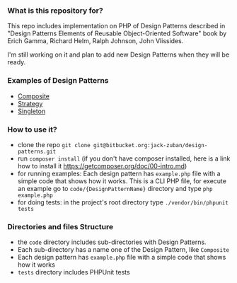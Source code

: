 ### What is this repository for? ###

This repo includes implementation on PHP of Design Patterns described in "Design Patterns Elements of Reusable Object-Oriented Software" book by Erich Gamma, Richard Helm, Ralph Johnson, John Vlissides.

I'm still working on it and plan to add new Design Patterns when they will be ready.

### Examples of Design Patterns ###

* [Composite](https://bitbucket.org/jack-zuban/design-patterns/src/d80fadb87f614363deb21f628e7e3b55106cc7e2/code/Composite/?at=master)
* [Strategy](https://bitbucket.org/jack-zuban/design-patterns/src/d80fadb87f614363deb21f628e7e3b55106cc7e2/code/Strategy/?at=master)
* [Singleton](https://bitbucket.org/jack-zuban/design-patterns/src/46475ae0db3f69a65fd7779e87aa8b96b3cd3e8e/code/Singleton/?at=master)


### How to use it? ###

* clone the repo `git clone git@bitbucket.org:jack-zuban/design-patterns.git`
* run `composer install` (if you don't have composer installed, here is a link how to install it https://getcomposer.org/doc/00-intro.md)
* for running examples: Each design pattern has `example.php` file with a simple code that shows how it works. This is a CLI PHP file, for execute an example go to `code/{DesignPatternName}` directory and type `php example.php`
* for doing tests: in the project's root directory type `./vendor/bin/phpunit tests`


### Directories and files Structure ###

* the `code` directory includes sub-directories with Design Patterns. 
* Each sub-directory has a name one of the Design Pattern, like `Composite`
* Each design pattern has `example.php` file with a simple code that shows how it works
* `tests` directory includes PHPUnit tests